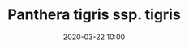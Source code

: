 ---
layout: animal
title: "Panthera tigris ssp. tigris"
date: 2020-03-22 10:00
published: true
location: Alipore Zoo, West Bengal, India
categories: animal
images: 1
permalink: "/animal/:title/"
tags:
- giraffe
---